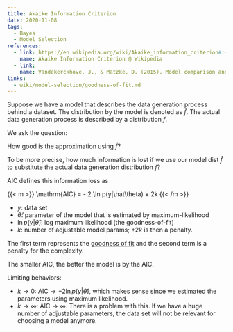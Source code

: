 ```yaml
---
title: Akaike Information Criterion
date: 2020-11-08
tags:
  - Bayes
  - Model Selection
references:
  - link: https://en.wikipedia.org/wiki/Akaike_information_criterion#:~:text=The%20Akaike%20information%20criterion%20(AIC,response%20to%20a%20training%20sample.
    name: Akaike Information Criterion @ Wikipedia
  - link:
    name: Vandekerckhove, J., & Matzke, D. (2015). Model comparison and the principle of parsimony. Oxford Library of Psychology.
links:
  - wiki/model-selection/goodness-of-fit.md
---
```


Suppose we have a model that describes the data generation process behind a dataset. The distribution by the model is denoted as $\hat f$. The actual data generation process is described by a distribution $f$.

We ask the question:

How good is the approximation using $\hat f$?

To be more precise, how much information is lost if we use our model dist $\hat f$ to substitute the actual data generation distribution $f$?

AIC defines this information loss as

{{< m >}}
\mathrm{AIC} = - 2 \ln p(y|\hat\theta) + 2k
{{< /m >}}


- $y$: data set
- $\hat\theta$: parameter of the model that is estimated by maximum-likelihood
- $\ln p(y|\hat\theta)$: log maximum likelihood (the goodness-of-fit)
- $k$: number of adjustable model params; $+2k$ is then a penalty.

The first term represents the [goodness of fit](/wiki/model-selection/goodness-of-fit) and the second term is a penalty for the complexity.

The smaller AIC, the better the model is by the AIC.

Limiting behaviors:
- $k\to0$: $\mathrm{AIC}\to- 2 \ln p(y|\hat\theta)$, which makes sense since we estimated the parameters using maximum likelihood.
- $k\to\infty$: $\mathrm{AIC}\to\infty$. There is a problem with this. If we have a huge number of adjustable parameters, the data set will not be relevant for choosing a model anymore.

